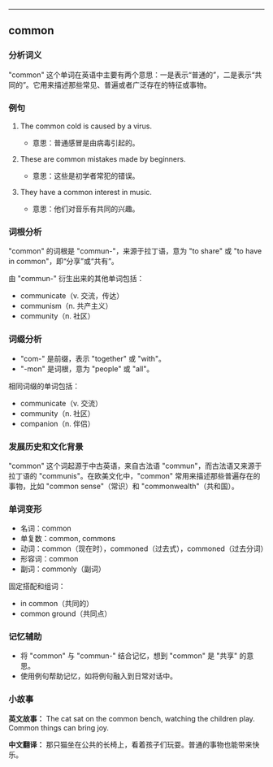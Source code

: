 
---------------
## common
### 分析词义
"common" 这个单词在英语中主要有两个意思：一是表示“普通的”，二是表示“共同的”。它用来描述那些常见、普遍或者广泛存在的特征或事物。

### 例句
1. The common cold is caused by a virus.
   - 意思：普通感冒是由病毒引起的。

2. These are common mistakes made by beginners.
   - 意思：这些是初学者常犯的错误。

3. They have a common interest in music.
   - 意思：他们对音乐有共同的兴趣。

### 词根分析
"common" 的词根是 "commun-"，来源于拉丁语，意为 "to share" 或 "to have in common"，即“分享”或“共有”。

由 "commun-" 衍生出来的其他单词包括：
- communicate（v. 交流，传达）
- communism（n. 共产主义）
- community（n. 社区）

### 词缀分析
- "com-" 是前缀，表示 "together" 或 "with"。
- "-mon" 是词根，意为 "people" 或 "all"。

相同词缀的单词包括：
- communicate（v. 交流）
- community（n. 社区）
- companion（n. 伴侣）

### 发展历史和文化背景
"common" 这个词起源于中古英语，来自古法语 "commun"，而古法语又来源于拉丁语的 "communis"。在欧美文化中，"common" 常用来描述那些普遍存在的事物，比如 "common sense"（常识）和 "commonwealth"（共和国）。

### 单词变形
- 名词：common
- 单复数：common, commons
- 动词：common（现在时），commoned（过去式），commoned（过去分词）
- 形容词：common
- 副词：commonly（副词）

固定搭配和组词：
- in common（共同的）
- common ground（共同点）

### 记忆辅助
- 将 "common" 与 "commun-" 结合记忆，想到 "common" 是 "共享" 的意思。
- 使用例句帮助记忆，如将例句融入到日常对话中。

### 小故事
**英文故事：**
The cat sat on the common bench, watching the children play. Common things can bring joy.

**中文翻译：**
那只猫坐在公共的长椅上，看着孩子们玩耍。普通的事物也能带来快乐。

